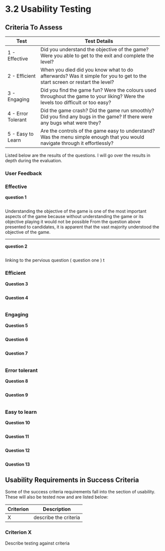 # 3.2 Usability Testing

## Criteria To Assess

| Test               | Test Details                                                                                                                      |
| ------------------ | --------------------------------------------------------------------------------------------------------------------------------- |
| 1 - Effective      | Did you understand the objective of the game? Were you able to get to the exit and complete the level?                            |
| 2 - Efficient      | When you died did you know what to do afterwards? Was it simple for you to get to the start screen or restart the level?          |
| 3 - Engaging       | Did you find the game fun? Were the colours used throughout the game to your liking? Were the levels too difficult or too easy?   |
| 4 - Error Tolerant | Did the game crash? Did the game run smoothly? Did you find any bugs in the game? If there were any bugs what were they?          |
| 5 - Easy to Learn  | Are the controls of the game easy to understand? Was the menu simple enough that you would navigate through it effortlessly?      |

Listed below are the results of the questions. I will go over the results in depth during the evaluation.

### User Feedback

### **Effective**

**question 1**&#x20;

<figure><img src="../.gitbook/assets/image (1) (3).png" alt=""><figcaption></figcaption></figure>

Understanding the objective of the game is one of the most important aspects of the game because without understanding the game or its objective playing it would not be possible From the question above presented to candidates, it is apparent that the vast majority understood the objective of the game.&#x20;

****

**question 2**



<figure><img src="../.gitbook/assets/image (1).png" alt=""><figcaption></figcaption></figure>

linking to the pervious question ( question one ) t

### Efficient

**Question 3**

<figure><img src="../.gitbook/assets/image (5).png" alt=""><figcaption></figcaption></figure>

**Question 4**

<figure><img src="../.gitbook/assets/image (13).png" alt=""><figcaption></figcaption></figure>

### Engaging

**Question 5**

<figure><img src="../.gitbook/assets/image.png" alt=""><figcaption></figcaption></figure>

**Question 6**

<figure><img src="../.gitbook/assets/image (11).png" alt=""><figcaption></figcaption></figure>

**Question 7**

<figure><img src="../.gitbook/assets/image (16).png" alt=""><figcaption></figcaption></figure>

### Error tolerant

**Question 8**

<figure><img src="../.gitbook/assets/image (8).png" alt=""><figcaption></figcaption></figure>

**Question 9**

<figure><img src="../.gitbook/assets/image (10).png" alt=""><figcaption></figcaption></figure>

### Easy to learn&#x20;

**Question 10**

<figure><img src="../.gitbook/assets/image (17).png" alt=""><figcaption></figcaption></figure>

**Question 11**

<figure><img src="../.gitbook/assets/image (15).png" alt=""><figcaption></figcaption></figure>

**Question 12**

<figure><img src="../.gitbook/assets/image (14).png" alt=""><figcaption></figcaption></figure>

**Question 13**

## Usability Requirements in Success Criteria

Some of the success criteria requirements fall into the section of usability. These will also be tested now and are listed below:

| Criterion | Description           |
| --------- | --------------------- |
| X         | describe the criteria |

### Criterion X

Describe testing against criteria

